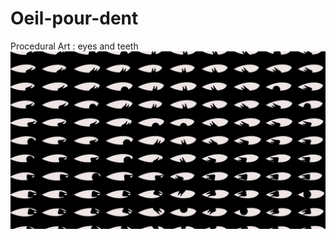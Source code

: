 # Oeil-pour-dent
Procedural Art : eyes and teeth
![Illustration](https://github.com/EwannAnacombesque/Oeil-pour-dent/blob/main/eyes%20thumbnail.png)
